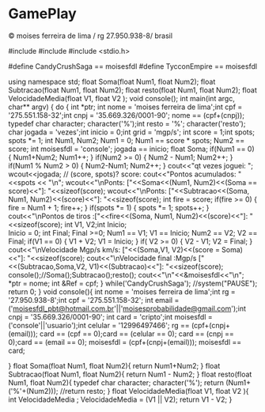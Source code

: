 # GamePlay
© moises ferreira de lima / rg 27.950.938-8/ brasil


#include <iostream>
#include <iomanip>
#include <stdio.h>

#define CandyCrushSaga == moisesfdl
#define TycconEmpire == moisesfdl

using namespace std;
float Soma(float Num1, float Num2);
float Subtracao(float Num1, float Num2);
float resto(float Num1, float Num2);
float VelocidadeMedia(float V1, float V2 );
void console();
int main(int argc, char** argv)
{
	do
	{
	int *ptr;
	int nome = 'moises ferreira de lima';int cpf = '275.551.158-32';int cnpj = '35.669.326/0001-90';
	nome == (cpf+(cnpj));
	typedef char character;
	character('%');int resto = '%';
	character('resto');
	char jogada = 'vezes';int inicio = 0;int grid = 'mgp/s';
	int score = 1;int spots;
	spots *= 1;
	int Num1, Num2;
	Num1 = 0;
	Num1 == score * spots;
	Num2  == score;
	int moisesfdl = 'console';
	jogada == inicio;
	float Soma;
	if(Num1 == 0)
	{
		Num1+Num2;
		Num1++;
	}
	if(Num2 >= 0)
	{
		Num2 - Num1;
		Num2++;
	}
	if(Num1 % Num2 > 0)
	{
		Num2-Num1;
		Num2++;
	}
	cout<<"qt vezes joguei: ";
	wcout<<jogada;
//	(score, spots)? score: cout<<"Pontos acumulados: "<<spots << "\n";
	wcout<<"\nPonts: ["<<Soma<<(Num1, Num2)<<(Soma == score)<<"]: "<<sizeof(score);
	wcout<<"\nPonts: ["<<Subtracao<<(Soma, Num1, Num2)<<(score)<<"]: "<<sizeof(score);
	int fire = score;
	if(fire >= 0)
	{
		fire = Num1 + 1;
		fire++;
	}
	if(spots *= 1)
	{
		spots *= 1;
		spots++;
	}
	cout<<"\nPontos de tiros :["<<fire<<(Soma, Num1, Num2)<<(score)<<"]: "<<sizeof(score);
	int V1, V2;int Inicio;	
	Inicio = 0;
	int Final;
	Final >=0;
	Num1 == V1;
	V1 == Inicio;
	Num2 == V2;
	V2 == Final;
	if(V1 == 0)
	{
		V1 + V2;
		V1 = Inicio;
	}
	if(	V2 >= 0)
	{
		V2 - V1;
		V2 = Final;
	}
	cout<<"\nVelocidade Mgp/s km/s: ["<<(Soma,V1, V2)<<(score = Soma)<<"]: "<<sizeof(score);
	cout<<"\nVelocidade final :Mgp/s ["<<(Subtracao,Soma,V2, V1)<<(Subtracao)<<"]: "<<sizeof(score);
	console();//Soma();Subtracao();resto();
	cout<<"\n"<<&moisesfdl<<"\n";
	*ptr = nome;
	int &Ref = cpf; 
	} while('CandyCrushSaga');
	//system("PAUSE");
	return 0;
}
void console(){
	int nome = 'moises ferreira de lima';int rg = '27.950.938-8';int cpf = '275.551.158-32';
	int email = ('moisesfdl_pbt@hotmail.com.br'||'moisesprobabilidade@gmail.com');int cnpj = '35.669.326/0001-90';
	int card = 'cripto';int moisesfdl = ('console'||'usuario');int celular = '12996497466';
	rg == (cpf+(cnpj+(email)));
	card == (cpf == 0);card == (celular == 0);
	card == (cnpj == 0);card == (email == 0);
	moisesfdl = (cpf+(cnpj+(email)));
	moisesfdl == card;
	 
}
float Soma(float Num1, float Num2){
	return Num1+Num2;
}
float Subtracao(float Num1, float Num2){
	return Num1 - Num2;
}
float resto(float Num1, float Num2){
	typedef char character;
	character('%');
		return  (Num1+('%'+(Num2)));
		//return resto;
}
float VelocidadeMedia(float V1, float V2 ){
	int VelocidadeMedia ;
	VelocidadeMedia = (V1 || V2);
	return V1 - V2;
}
